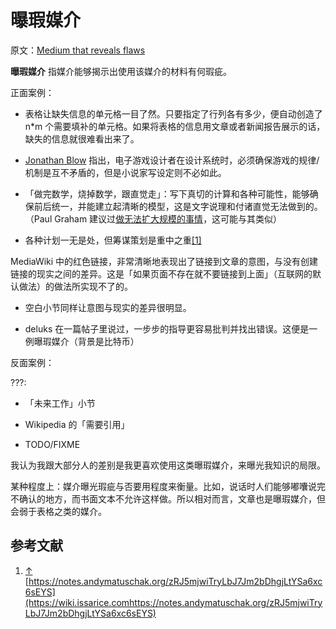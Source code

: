 # 曝瑕媒介

原文：[Medium that reveals flaws](https://wiki.issarice.com/wiki/Medium_that_reveals_flaws)

 **曝瑕媒介** 指媒介能够揭示出使用该媒介的材料有何瑕疵。

正面案例：

* 表格让缺失信息的单元格一目了然。只要指定了行列各有多少，便自动创造了 n*m 个需要填补的单元格。如果将表格的信息用文章或者新闻报告展示的话，缺失的信息就很难看出来了。

* [Jonathan Blow](https://wiki.issarice.com/wiki/Jonathan_Blow) 指出，电子游戏设计者在设计系统时，必须确保游戏的规律/机制是互不矛盾的，但是小说家写设定则不必如此。

* 「做完数学，烧掉数学，跟直觉走」：写下真切的计算和各种可能性，能够确保前后统一，并能建立起清晰的模型，这是文字说理和付诸直觉无法做到的。（Paul Graham 建议过[做无法扩大规模的事情](https://wiki.issarice.com/index.php?title=Do_things_that_don%27t_scale&action=edit&redlink=1)，这可能与其类似）

* 各种计划一无是处，但筹谋策划是重中之重[[1]](https://wiki.issarice.com#cite_note-1)

MediaWiki 中的红色链接，非常清晰地表现出了链接到文章的意图，与没有创建链接的现实之间的差异。这是「如果页面不存在就不要链接到上面」（互联网的默认做法）的做法所实现不了的。

* 空白小节同样让意图与现实的差异很明显。

* deluks 在一篇帖子里说过，一步步的指导更容易批判并找出错误。这便是一例曝瑕媒介（背景是比特币）

反面案例：

???:

* 「未来工作」小节

* Wikipedia 的「需要引用」

* TODO/FIXME

我认为我跟大部分人的差别是我更喜欢使用这类曝瑕媒介，来曝光我知识的局限。

 

 

某种程度上：媒介曝光瑕疵与否要用程度来衡量。比如，说话时人们能够嘟囔说完不确认的地方，而书面文本不允许这样做。所以相对而言，文章也是曝瑕媒介，但会弱于表格之类的媒介。

## 参考文献

1. [↑](https://wiki.issarice.com#cite_ref-1) [https://notes.andymatuschak.org/zRJ5mjwiTryLbJ7Jm2bDhgjLtYSa6xc6sEYS](https://wiki.issarice.comhttps://notes.andymatuschak.org/zRJ5mjwiTryLbJ7Jm2bDhgjLtYSa6xc6sEYS)